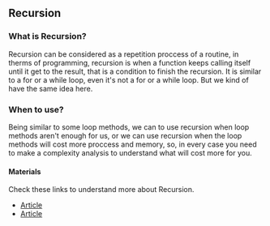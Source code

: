 ## Recursion

### What is Recursion?

Recursion can be considered as a repetition proccess of a routine,
in therms of programming, recursion is when a function keeps calling itself until it get to the result, that
is a condition to finish the recursion. It is similar to a for or a while loop, even it's not a for or a while loop.
But we kind of have the same idea here.

### When to use?

Being similar to some loop methods, we can to use recursion when loop methods aren't enough for us, or we
can use recursion when the loop methods will cost more proccess and memory, so, in every case you need to make
a complexity analysis to understand what will cost more for you.

#### Materials

Check these links to understand more about Recursion.

- [Article](https://embarcados.com.br/recursividade/)
- [Article](https://joshtronic.com/2020/04/20/recursive-functions-in-typescript/)
